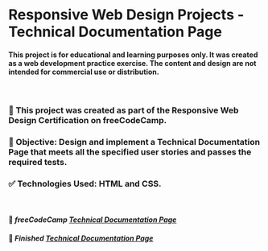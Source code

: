 # Responsive Web Design Projects - Technical Documentation Page

#### This project is for educational and learning purposes only. It was created as a web development practice exercise. The content and design are not intended for commercial use or distribution.

<br />

### 🚀 This project was created as part of the Responsive Web Design Certification on freeCodeCamp.

### 🎯 Objective: Design and implement a Technical Documentation Page that meets all the specified user stories and passes the required tests.

### ✅ Technologies Used: HTML and CSS.

<br />

#### 🔗 *freeCodeCamp [Technical Documentation Page](https://www.freecodecamp.org/learn/2022/responsive-web-design/build-a-technical-documentation-page-project/build-a-technical-documentation-page)*

#### 🔗 *Finished [Technical Documentation Page](https://vinvieri.github.io/freeCodeCamp-Technical-Documentation-Page/)*
